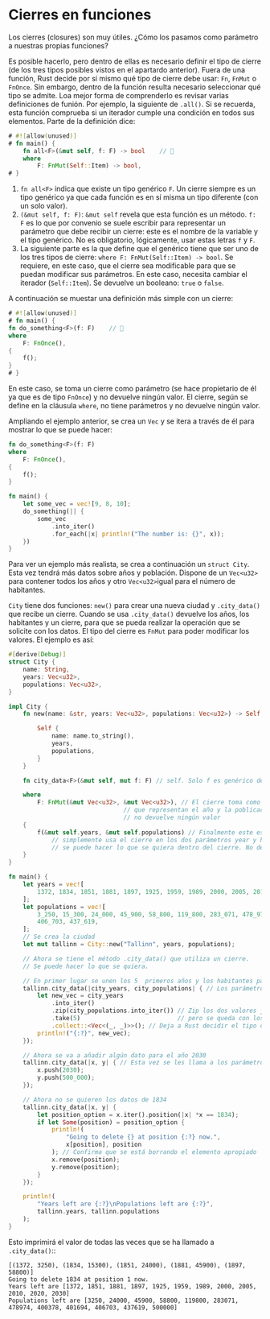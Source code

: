 # Cierres en funciones

Los cierres (closures) son muy útiles. ¿Cómo los pasamos como parámetro a nuestras propias funciones?

Es posible hacerlo, pero dentro de ellas es necesario definir el tipo de cierre (de los tres tipos posibles vistos en el apartardo anterior). Fuera de una función, Rust decide por sí mismo qué tipo de cierre debe usar: `Fn`, `FnMut` o `FnOnce`. Sin embargo, dentro de la función resulta necesario seleccionar qué tipo se admite. Loa mejor forma de comprenderlo es revisar varias definiciones de funión. Por ejemplo, la siguiente de `.all()`. Si se recuerda, esta función comprueba si un iterador cumple una condición en todos sus elementos. Parte de la definición dice:

```rust
# #![allow(unused)]
# fn main() {
    fn all<F>(&mut self, f: F) -> bool    // 🚧
    where
        F: FnMut(Self::Item) -> bool,
# }
```

1. `fn all<F>` indica que existe un tipo genérico `F`. Un cierre siempre es un tipo genérico ya que cada función es en sí misma un tipo diferente (con un solo valor).
2. `(&mut self, f: F)`: `&mut self` revela que esta función es un método. `f: F` es lo que por convenio se suele escribir para representar un parámetro que debe recibir un cierre: este es el nombre de la variable y el tipo genérico. No es obligatorio, lógicamente, usar estas letras `f` y `F`.
3. La siguiente parte es la que define que el genérico tiene que ser uno de los tres tipos de cierre: `where F: FnMut(Self::Item) -> bool`. Se requiere, en este caso, que el cierre sea modificable para que se puedan modificar sus parámetros. En este caso, necesita cambiar el iterador (`Self::Item`). Se devuelve un booleano: `true` o `false`.

A continuación se muestar una definición más simple con un cierre:

```rust
# #![allow(unused)]
# fn main() {
fn do_something<F>(f: F)    // 🚧
where
    F: FnOnce(),
{
    f();
}
# }
```

En este caso, se toma un cierre como parámetro (se hace propietario de él ya que es de tipo `FnOnce`) y no devuelve ningún valor. El cierre, según se define en la cláusula `where`, no tiene parámetros y no devuelve ningún valor.

Ampliando el ejemplo anterior, se crea un `Vec` y se itera a través de él para mostrar lo que se puede hacer:

```rust
fn do_something<F>(f: F)
where
    F: FnOnce(),
{
    f();
}

fn main() {
    let some_vec = vec![9, 8, 10];
    do_something(|| {
        some_vec
            .into_iter()
            .for_each(|x| println!("The number is: {}", x));
    })
}
```

Para ver un ejemplo más realista, se crea a continuación un `struct City`. Esta vez tendrá más datos sobre años y población. Dispone de un `Vec<u32>` para contener todos los años y otro `Vec<u32>`igual para el número de habitantes.

`City` tiene dos funciones: `new()` para crear una nueva ciudad y `.city_data()` que recibe un cierre. Cuando se usa `.city_data()` devuelve los años, los habitantes y un cierre, para que se pueda realizar la operación que se solicite con los datos. El tipo del cierre es `FnMut` para poder modificar los valores. El ejemplo es así:

```rust
#[derive(Debug)]
struct City {
    name: String,
    years: Vec<u32>,
    populations: Vec<u32>,
}

impl City {
    fn new(name: &str, years: Vec<u32>, populations: Vec<u32>) -> Self {

        Self {
            name: name.to_string(),
            years,
            populations,
        }
    }

    fn city_data<F>(&mut self, mut f: F) // self. Solo f es genérico de tipo F. f es el cierre

    where
        F: FnMut(&mut Vec<u32>, &mut Vec<u32>), // El cierre toma como parámetrso dos vectors de u32
                                // que representan el año y la poblicación.
                                // no devuelve ningún valor
    {
        f(&mut self.years, &mut self.populations) // Finalmente este es el código de la función
            // simplemente usa el cierre en los dos parámetros year y habitantes"
            // se puede hacer lo que se quiera dentro del cierre. No devuelve ningún valor
    }
}

fn main() {
    let years = vec![
        1372, 1834, 1851, 1881, 1897, 1925, 1959, 1989, 2000, 2005, 2010, 2020,
    ];
    let populations = vec![
        3_250, 15_300, 24_000, 45_900, 58_800, 119_800, 283_071, 478_974, 400_378, 401_694,
        406_703, 437_619,
    ];
    // Se crea la ciudad
    let mut tallinn = City::new("Tallinn", years, populations);

    // Ahora se tiene el método .city_data() que utiliza un cierre.
    // Se puede hacer lo que se quiera.

    // En primer lugar se unen los 5  primeros años y los habitantes para imprimirlos.
    tallinn.city_data(|city_years, city_populations| { // Los parámetros se pueden llamar como se quiera
        let new_vec = city_years
            .into_iter()
            .zip(city_populations.into_iter()) // Zip los dos valores juntos
            .take(5)                           // pero se queda con los 5 primeros
            .collect::<Vec<(_, _)>>(); // Deja a Rust decidir el tipo de la tupla
        println!("{:?}", new_vec);
    });

    // Ahora se va a añadir algún dato para el año 2030
    tallinn.city_data(|x, y| { // Esta vez se les llama a los parámetros: x, y.
        x.push(2030);
        y.push(500_000);
    });

    // Ahora no se quieren los datos de 1834
    tallinn.city_data(|x, y| {
        let position_option = x.iter().position(|x| *x == 1834);
        if let Some(position) = position_option {
            println!(
                "Going to delete {} at position {:?} now.",
                x[position], position
            ); // Confirma que se está borrando el elemento apropiado
            x.remove(position);
            y.remove(position);
        }
    });

    println!(
        "Years left are {:?}\nPopulations left are {:?}",
        tallinn.years, tallinn.populations
    );
}
```

Esto imprimirá el valor de todas las veces que se ha llamado a `.city_data()`::

```text
[(1372, 3250), (1834, 15300), (1851, 24000), (1881, 45900), (1897, 58800)]
Going to delete 1834 at position 1 now.
Years left are [1372, 1851, 1881, 1897, 1925, 1959, 1989, 2000, 2005, 2010, 2020, 2030]
Populations left are [3250, 24000, 45900, 58800, 119800, 283071, 478974, 400378, 401694, 406703, 437619, 500000]
```
